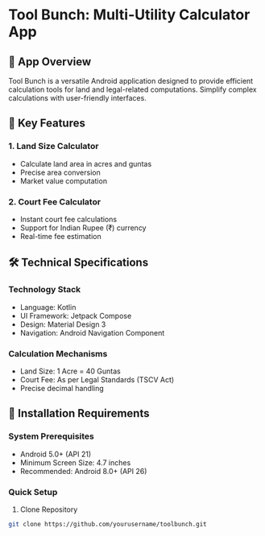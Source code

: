 # Tool Bunch: Multi-Utility Calculator App

## 📱 App Overview
Tool Bunch is a versatile Android application designed to provide efficient calculation tools for land and legal-related computations. Simplify complex calculations with user-friendly interfaces.

## 🌟 Key Features

### 1. Land Size Calculator
- Calculate land area in acres and guntas
- Precise area conversion
- Market value computation

### 2. Court Fee Calculator
- Instant court fee calculations
- Support for Indian Rupee (₹) currency
- Real-time fee estimation

## 🛠 Technical Specifications

### Technology Stack
- Language: Kotlin
- UI Framework: Jetpack Compose
- Design: Material Design 3
- Navigation: Android Navigation Component

### Calculation Mechanisms
- Land Size: 1 Acre = 40 Guntas
- Court Fee: As per Legal Standards (TSCV Act)
- Precise decimal handling

## 🔧 Installation Requirements

### System Prerequisites
- Android 5.0+ (API 21)
- Minimum Screen Size: 4.7 inches
- Recommended: Android 8.0+ (API 26)

### Quick Setup
1. Clone Repository
```bash
git clone https://github.com/yourusername/toolbunch.git
